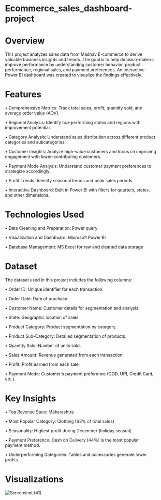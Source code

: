 # Ecommerce_sales_dashboard-project

# Overview


This project analyzes sales data from Madhav E-commerce to derive valuable business insights and trends. The goal is to help decision-makers improve performance by understanding customer behavior, product performance, regional sales, and payment preferences. An interactive Power BI dashboard was created to visualize the findings effectively.

# Features


•	Comprehensive Metrics: Track total sales, profit, quantity sold, and average order value (AOV).

•	Regional Analysis: Identify top-performing states and regions with improvement potential.

•	Category Analysis: Understand sales distribution across different product categories and subcategories.

•	Customer Insights: Analyze high-value customers and focus on improving engagement with lower-contributing customers.

•	Payment Mode Analysis: Understand customer payment preferences to strategize accordingly.

•	Profit Trends: Identify seasonal trends and peak sales periods.

•	Interactive Dashboard: Built in Power BI with filters for quarters, states, and other dimensions.

# Technologies Used


•	Data Cleaning and Preparation: Power query

•	Visualization and Dashboard: Microsoft Power BI

•	Database Management: MS Excel for raw and cleaned data storage

# Dataset


The dataset used in this project includes the following columns:

•	Order ID: Unique identifier for each transaction.   

•	Order Date: Date of purchase.

•	Customer Name: Customer details for segmentation and analysis.

•	State: Geographic location of sales.

•	Product Category: Product segmentation by category.

•	Product Sub-Category: Detailed segmentation of products.

•	Quantity Sold: Number of units sold.

•	Sales Amount: Revenue generated from each transaction.

•	Profit: Profit earned from each sale.

•	Payment Mode: Customer's payment preference (COD, UPI, Credit Card, etc.).

# Key Insights


•	Top Revenue State: Maharashtra

•	Most Popular Category: Clothing (63% of total sales)

•	Seasonality: Highest profit during December (holiday season).

•	Payment Preference: Cash on Delivery (44%) is the most popular payment method.

•	Underperforming Categories: Tables and accessories generate lower profits.

# Visualizations

![Screenshot (41)](https://github.com/user-attachments/assets/2e8dd13f-893d-4c44-9aa9-74f489bbe8b9)







